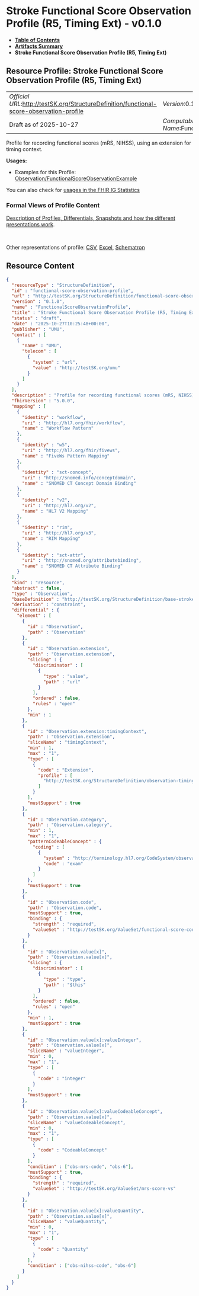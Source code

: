 # Stroke Functional Score Observation Profile (R5, Timing Ext) - v0.1.0

* [**Table of Contents**](toc.md)
* [**Artifacts Summary**](artifacts.md)
* **Stroke Functional Score Observation Profile (R5, Timing Ext)**

## Resource Profile: Stroke Functional Score Observation Profile (R5, Timing Ext) 

| | |
| :--- | :--- |
| *Official URL*:http://testSK.org/StructureDefinition/functional-score-observation-profile | *Version*:0.1.0 |
| Draft as of 2025-10-27 | *Computable Name*:FunctionalScoreObservationProfile |

 
Profile for recording functional scores (mRS, NIHSS), using an extension for timing context. 

**Usages:**

* Examples for this Profile: [Observation/FunctionalScoreObservationExample](Observation-FunctionalScoreObservationExample.md)

You can also check for [usages in the FHIR IG Statistics](https://packages2.fhir.org/xig/SKtestIG|current/StructureDefinition/functional-score-observation-profile)

### Formal Views of Profile Content

 [Description of Profiles, Differentials, Snapshots and how the different presentations work](http://build.fhir.org/ig/FHIR/ig-guidance/readingIgs.html#structure-definitions). 

 

Other representations of profile: [CSV](StructureDefinition-functional-score-observation-profile.csv), [Excel](StructureDefinition-functional-score-observation-profile.xlsx), [Schematron](StructureDefinition-functional-score-observation-profile.sch) 



## Resource Content

```json
{
  "resourceType" : "StructureDefinition",
  "id" : "functional-score-observation-profile",
  "url" : "http://testSK.org/StructureDefinition/functional-score-observation-profile",
  "version" : "0.1.0",
  "name" : "FunctionalScoreObservationProfile",
  "title" : "Stroke Functional Score Observation Profile (R5, Timing Ext)",
  "status" : "draft",
  "date" : "2025-10-27T10:25:48+00:00",
  "publisher" : "UMU",
  "contact" : [
    {
      "name" : "UMU",
      "telecom" : [
        {
          "system" : "url",
          "value" : "http://testSK.org/umu"
        }
      ]
    }
  ],
  "description" : "Profile for recording functional scores (mRS, NIHSS), using an extension for timing context.",
  "fhirVersion" : "5.0.0",
  "mapping" : [
    {
      "identity" : "workflow",
      "uri" : "http://hl7.org/fhir/workflow",
      "name" : "Workflow Pattern"
    },
    {
      "identity" : "w5",
      "uri" : "http://hl7.org/fhir/fivews",
      "name" : "FiveWs Pattern Mapping"
    },
    {
      "identity" : "sct-concept",
      "uri" : "http://snomed.info/conceptdomain",
      "name" : "SNOMED CT Concept Domain Binding"
    },
    {
      "identity" : "v2",
      "uri" : "http://hl7.org/v2",
      "name" : "HL7 V2 Mapping"
    },
    {
      "identity" : "rim",
      "uri" : "http://hl7.org/v3",
      "name" : "RIM Mapping"
    },
    {
      "identity" : "sct-attr",
      "uri" : "http://snomed.org/attributebinding",
      "name" : "SNOMED CT Attribute Binding"
    }
  ],
  "kind" : "resource",
  "abstract" : false,
  "type" : "Observation",
  "baseDefinition" : "http://testSK.org/StructureDefinition/base-stroke-observation",
  "derivation" : "constraint",
  "differential" : {
    "element" : [
      {
        "id" : "Observation",
        "path" : "Observation"
      },
      {
        "id" : "Observation.extension",
        "path" : "Observation.extension",
        "slicing" : {
          "discriminator" : [
            {
              "type" : "value",
              "path" : "url"
            }
          ],
          "ordered" : false,
          "rules" : "open"
        },
        "min" : 1
      },
      {
        "id" : "Observation.extension:timingContext",
        "path" : "Observation.extension",
        "sliceName" : "timingContext",
        "min" : 1,
        "max" : "1",
        "type" : [
          {
            "code" : "Extension",
            "profile" : [
              "http://testSK.org/StructureDefinition/observation-timing-context-ext"
            ]
          }
        ],
        "mustSupport" : true
      },
      {
        "id" : "Observation.category",
        "path" : "Observation.category",
        "min" : 1,
        "max" : "1",
        "patternCodeableConcept" : {
          "coding" : [
            {
              "system" : "http://terminology.hl7.org/CodeSystem/observation-category",
              "code" : "exam"
            }
          ]
        },
        "mustSupport" : true
      },
      {
        "id" : "Observation.code",
        "path" : "Observation.code",
        "mustSupport" : true,
        "binding" : {
          "strength" : "required",
          "valueSet" : "http://testSK.org/ValueSet/functional-score-codes-vs"
        }
      },
      {
        "id" : "Observation.value[x]",
        "path" : "Observation.value[x]",
        "slicing" : {
          "discriminator" : [
            {
              "type" : "type",
              "path" : "$this"
            }
          ],
          "ordered" : false,
          "rules" : "open"
        },
        "min" : 1,
        "mustSupport" : true
      },
      {
        "id" : "Observation.value[x]:valueInteger",
        "path" : "Observation.value[x]",
        "sliceName" : "valueInteger",
        "min" : 0,
        "max" : "1",
        "type" : [
          {
            "code" : "integer"
          }
        ],
        "mustSupport" : true
      },
      {
        "id" : "Observation.value[x]:valueCodeableConcept",
        "path" : "Observation.value[x]",
        "sliceName" : "valueCodeableConcept",
        "min" : 0,
        "max" : "1",
        "type" : [
          {
            "code" : "CodeableConcept"
          }
        ],
        "condition" : ["obs-mrs-code", "obs-6"],
        "mustSupport" : true,
        "binding" : {
          "strength" : "required",
          "valueSet" : "http://testSK.org/ValueSet/mrs-score-vs"
        }
      },
      {
        "id" : "Observation.value[x]:valueQuantity",
        "path" : "Observation.value[x]",
        "sliceName" : "valueQuantity",
        "min" : 0,
        "max" : "1",
        "type" : [
          {
            "code" : "Quantity"
          }
        ],
        "condition" : ["obs-nihss-code", "obs-6"]
      }
    ]
  }
}

```
